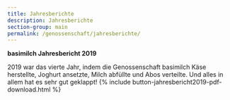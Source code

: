 ```yaml
---
title: Jahresberichte
description: Jahresberichte
section-group: main
permalink: /genossenschaft/jahresberichte/
---
```

**basimilch Jahresbericht 2019**

2019 war das vierte Jahr, indem die Genossenschaft basimilch Käse herstellte, 
Joghurt ansetzte, Milch abfüllte und Abos verteilte. Und alles in allem hat es sehr gut geklappt!
{% include button-jahresbericht2019-pdf-download.html %}

